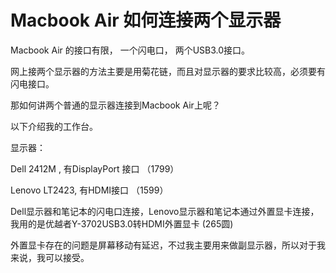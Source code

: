 # Macbook Air 如何连接两个显示器

Macbook Air 的接口有限， 一个闪电口， 两个USB3.0接口。

网上接两个显示器的方法主要是用菊花链，而且对显示器的要求比较高，必须要有闪电接口。

那如何讲两个普通的显示器连接到Macbook Air上呢？

以下介绍我的工作台。

显示器：

Dell 2412M , 有DisplayPort 接口 （1799）

Lenovo LT2423, 有HDMI接口 （1599）

Dell显示器和笔记本的闪电口连接，Lenovo显示器和笔记本通过外置显卡连接， 我用的是优越者Y-3702USB3.0转HDMI外置显卡 (265圆)

外置显卡存在的问题是屏幕移动有延迟，不过我主要用来做副显示器，所以对于我来说，我可以接受。



